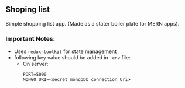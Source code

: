 ## Shoping list

Simple shopping list app. (Made as a stater boiler plate for MERN apps).

### Important Notes:

- Uses `redux-toolkit` for state management
- following key value should be added in `.env` file:
  - On server:
    ```
    PORT=5000
    MONGO_URI=<secret mongoDb connection Uri>
    ```
